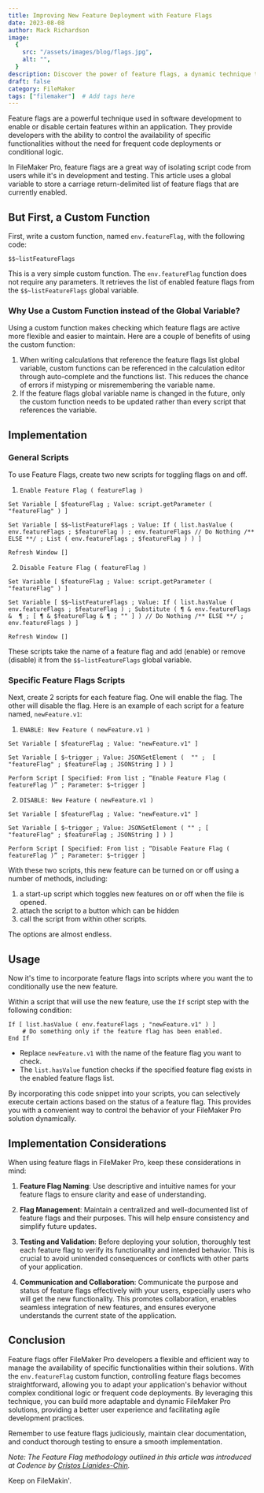 ```yaml
---
title: Improving New Feature Deployment with Feature Flags
date: 2023-08-08
author: Mack Richardson
image:
  {
    src: "/assets/images/blog/flags.jpg",
    alt: "",
  }
description: Discover the power of feature flags, a dynamic technique that empowers developers to control specific functionalities within applications with ease.
draft: false
category: FileMaker
tags: ["filemaker"]  # Add tags here
---
```


Feature flags are a powerful technique used in software development to enable or disable certain features within an application. They provide developers with the ability to control the availability of specific functionalities without the need for frequent code deployments or conditional logic.

In FileMaker Pro, feature flags are a great way of isolating script code from users while it's in development and testing. This article uses a global variable to store a carriage return-delimited list of feature flags that are currently enabled.

## But First, a Custom Function

First, write a custom function, named `env.featureFlag`, with the following code:

```
$$~listFeatureFlags
```

This is a very simple custom function. The `env.featureFlag` function does not require any parameters. It retrieves the list of enabled feature flags from the `$$~listFeatureFlags` global variable.

### Why Use a Custom Function instead of the Global Variable?

Using a custom function makes checking which feature flags are active more flexible and easier to maintain. Here are a couple of benefits of using the custom function:

1. When writing calculations that reference the feature flags list global variable, custom functions can be referenced in the calculation editor through auto-complete and the functions list. This reduces the chance of errors if mistyping or misremembering the variable name.
2. If the feature flags global variable name is changed in the future, only the custom function needs to be updated rather than every script that references the variable.

## Implementation

### General Scripts

To use Feature Flags, create two new scripts for toggling flags on and off.

1. `Enable Feature Flag ( featureFlag ) `

```
Set Variable [ $featureFlag ; Value: script.getParameter ( "featureFlag" ) ] 

Set Variable [ $$~listFeatureFlags ; Value: If ( list.hasValue ( env.featureFlags ; $featureFlag ) ; env.featureFlags // Do Nothing /** ELSE **/ ; List ( env.featureFlags ; $featureFlag ) ) ] 

Refresh Window [] 
```

2. `Disable Feature Flag ( featureFlag ) `

```
Set Variable [ $featureFlag ; Value: script.getParameter ( "featureFlag" ) ] 

Set Variable [ $$~listFeatureFlags ; Value: If ( list.hasValue ( env.featureFlags ; $featureFlag ) ; Substitute ( ¶ & env.featureFlags &  ¶ ; [ ¶ & $featureFlag & ¶ ; "" ] ) // Do Nothing /** ELSE **/ ; env.featureFlags ) ] 

Refresh Window []
```

 These scripts take the name of a feature flag and add (enable) or remove (disable) it from the `$$~listFeatureFlags` global variable.

### Specific Feature Flags Scripts

Next, create 2 scripts for each feature flag. One will enable the flag. The other will disable the flag. Here is an example of each script for a feature named, `newFeature.v1`:

1. `ENABLE: New Feature ( newFeature.v1 ) `

```
Set Variable [ $featureFlag ; Value: "newFeature.v1" ] 

Set Variable [ $~trigger ; Value: JSONSetElement (  "" ;  [ "featureFlag" ; $featureFlag ; JSONString ] ) ] 

Perform Script [ Specified: From list ; “Enable Feature Flag ( featureFlag )” ; Parameter: $~trigger ]
```

2. `DISABLE: New Feature ( newFeature.v1 ) `

```
Set Variable [ $featureFlag ; Value: "newFeature.v1" ] 

Set Variable [ $~trigger ; Value: JSONSetElement ( "" ; [ "featureFlag" ; $featureFlag ; JSONString ] ) ] 

Perform Script [ Specified: From list ; “Disable Feature Flag ( featureFlag )” ; Parameter: $~trigger ]
```

With these two scripts, this new feature can be turned on or off using a number of methods, including:

1. a start-up script which toggles new features on or off when the file is opened.
2. attach the script to a button which can be hidden
3. call the script from within other scripts.

The options are almost endless.

## Usage

Now it's time to incorporate feature flags into scripts where you want the to conditionally use the new feature.

Within a script that will use the new feature, use the `If` script step with the following condition:

```
If [ list.hasValue ( env.featureFlags ; "newFeature.v1" ) ]
	# Do something only if the feature flag has been enabled.
End If
```

- Replace `newFeature.v1` with the name of the feature flag you want to check.
- The `list.hasValue` function checks if the specified feature flag exists in the enabled feature flags list.

By incorporating this code snippet into your scripts, you can selectively execute certain actions based on the status of a feature flag. This provides you with a convenient way to control the behavior of your FileMaker Pro solution dynamically.

## Implementation Considerations

When using feature flags in FileMaker Pro, keep these considerations in mind:

1. **Feature Flag Naming**: Use descriptive and intuitive names for your feature flags to ensure clarity and ease of understanding.

2. **Flag Management**: Maintain a centralized and well-documented list of feature flags and their purposes. This will help ensure consistency and simplify future updates.

3. **Testing and Validation**: Before deploying your solution, thoroughly test each feature flag to verify its functionality and intended behavior. This is crucial to avoid unintended consequences or conflicts with other parts of your application.

4. **Communication and Collaboration**: Communicate the purpose and status of feature flags effectively with your users, especially users who will get the new functionality. This promotes collaboration, enables seamless integration of new features, and ensures everyone understands the current state of the application.

## Conclusion

Feature flags offer FileMaker Pro developers a flexible and efficient way to manage the availability of specific functionalities within their solutions. With the `env.featureFlag` custom function, controlling feature flags becomes straightforward, allowing you to adapt your application's behavior without complex conditional logic or frequent code deployments. By leveraging this technique, you can build more adaptable and dynamic FileMaker Pro solutions, providing a better user experience and facilitating agile development practices.

Remember to use feature flags judiciously, maintain clear documentation, and conduct thorough testing to ensure a smooth implementation.

*Note: The Feature Flag methodology outlined in this article was introduced at Codence by [Cristos Lianides-Chin](https://www.codence.com/filemaker-developers/team).*

Keep on FileMakin'.